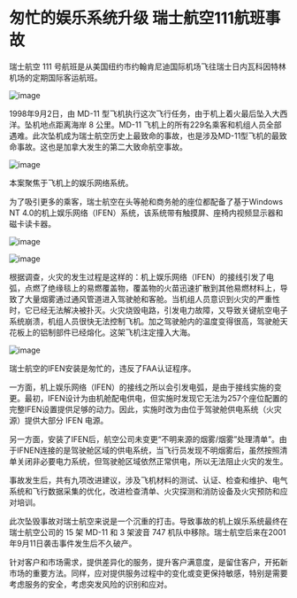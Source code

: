 # 匆忙的娱乐系统升级 瑞士航空111航班事故

瑞士航空 111 号航班是从美国纽约市约翰肯尼迪国际机场飞往瑞士日内瓦科因特林机场的定期国际客运航班。

![image](https://github.com/user-attachments/assets/3de7e10e-6067-4424-8e2d-61c293dc7b85)


1998年9月2日，由 MD-11 型飞机执行这次飞行任务，由于机上着火最后坠入大西洋。坠机地点距离海岸 8 公里。MD-11 飞机上的所有229名乘客和机组人员全部遇难。此次坠机成为瑞士航空历史上最致命的事故，也是涉及MD-11型飞机的最致命事故。这也是加拿大发生的第二大致命航空事故。

![image](https://github.com/user-attachments/assets/46cb818a-1a5c-4cf4-a2ea-68fc5698f203)

本案聚焦于飞机上的娱乐网络系统。

为了吸引更多的乘客，瑞士航空在头等舱和商务舱的座位都配备了基于Windows NT 4.0的机上娱乐网络（IFEN）系统，该系统带有触摸屏、座椅内视频显示器和磁卡读卡器。

![image](https://github.com/user-attachments/assets/e05e995e-10e8-4b9b-af23-ca4829654361)

![image](https://github.com/user-attachments/assets/fccc14e1-0389-46f5-80c7-8015a9a4fb72)


根据调查，火灾的发生过程是这样的：机上娱乐网络（IFEN）的接线引发了电弧，点燃了绝缘毯上的易燃覆盖物，覆盖物的火苗迅速扩散到其他易燃材料上，导致了大量烟雾通过通风管道进入驾驶舱和客舱。当机组人员意识到火灾的严重性时，它已经无法解决被扑灭。火灾烧毁电路，引发电力故障，又导致关键航空电子系统崩溃，机组人员很快无法控制飞机。加之驾驶舱内的温度变得很高，驾驶舱天花板上的铝制部件已经熔化。这架飞机注定撞入大海。

![image](https://github.com/user-attachments/assets/8a73e44f-c838-4d9e-8b6f-2b13d10ba2df)


瑞士航空的IFEN安装是匆忙的，违反了FAA认证程序。

一方面，机上娱乐网络（IFEN）的接线之所以会引发电弧，是由于接线实施的变更。最初，IFEN设计为由机舱配电供电，但实施时发现它无法为257个座位配置的完整IFEN设置提供足够的动力。因此，实施时改为由位于驾驶舱供电系统（火灾源）提供大部分 IFEN 电源。

另一方面，安装了IFEN后，航空公司未变更“不明来源的烟雾/烟雾”处理清单”。由于IFNEN连接的是驾驶舱区域的供电系统，当飞行员发现不明烟雾后，虽然按照清单关闭非必要电力系统，但驾驶舱区域依然正常供电，所以无法阻止火灾的发生。

事故发生后，共有九项改进建议，涉及飞机材料的测试、认证、检查和维护、电气系统和飞行数据采集的优化，改进检查清单、火灾探测和消防设备及火灾预防和应对培训。

此次坠毁事故对瑞士航空来说是一个沉重的打击。导致事故的机上娱乐系统最终在瑞士航空公司的 15 架 MD-11 和 3 架波音 747 机队中移除。瑞士航空后来在2001年9月11日袭击事件发生后不久破产。

针对客户和市场需求，提供差异化的服务，提升客户满意度，是留住客户，开拓新市场的重要方法。同样，应对提供服务过程中的变化或变更保持敏感，特别是需要考虑服务的安全，考虑突发风险的识别和应对。
